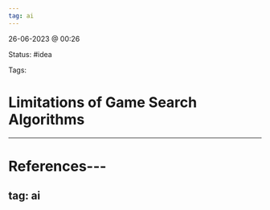 ```yaml
---
tag: ai
---
```

26-06-2023 @ 00:26

Status: #idea

Tags:

# Limitations of Game Search Algorithms


---
# References---
tag: ai
---
